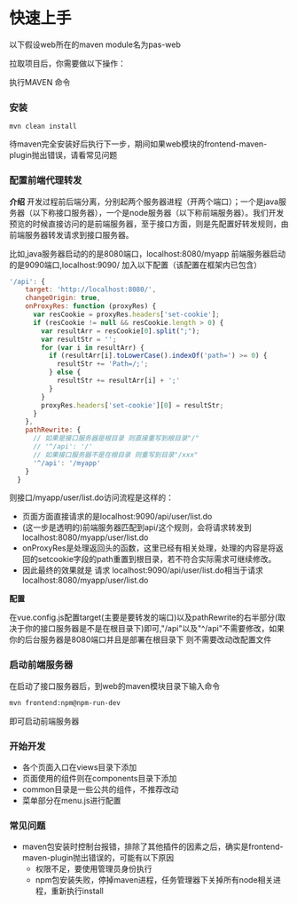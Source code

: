 # 快速上手

以下假设web所在的maven module名为pas-web

拉取项目后，你需要做以下操作：

执行MAVEN 命令

### 安装

```text
mvn clean install
```
待maven完全安装好后执行下一步，期间如果web模块的frontend-maven-plugin抛出错误，请看常见问题


### 配置前端代理转发

**介绍**
开发过程前后端分离，分别起两个服务器进程（开两个端口）；一个是java服务器（以下称接口服务器），一个是node服务器（以下称前端服务器）。我们开发预览的时候直接访问的是前端服务器，至于接口方面，则是先配置好转发规则，由前端服务器转发请求到接口服务器。

比如,java服务器启动的的是8080端口，localhost:8080/myapp
前端服务器启动的是9090端口,localhost:9090/
加入以下配置（该配置在框架内已包含）

```js
'/api': {
    target: 'http://localhost:8080/',
    changeOrigin: true,
    onProxyRes: function (proxyRes) {
      var resCookie = proxyRes.headers['set-cookie'];
      if (resCookie != null && resCookie.length > 0) {
        var resultArr = resCookie[0].split(";");
        var resultStr = '';
        for (var i in resultArr) {
          if (resultArr[i].toLowerCase().indexOf('path=') >= 0) {
            resultStr += 'Path=/;';
          } else {
            resultStr += resultArr[i] + ';'
          }
        }
        proxyRes.headers['set-cookie'][0] = resultStr;
      }
    },
    pathRewrite: {
      // 如果是接口服务器是根目录 则直接重写到根目录"/"
      // '^/api': '/'
      // 如果接口服务器不是在根目录 则重写到目录"/xxx"
      '^/api': '/myapp'
    }
  }
```


则接口/myapp/user/list.do访问流程是这样的：
- 页面方面直接请求的是localhost:9090/api/user/list.do
- (这一步是透明的)前端服务器匹配到api/这个规则，会将请求转发到localhost:8080/myapp/user/list.do
- onProxyRes是处理返回头的函数，这里已经有相关处理，处理的内容是将返回的setcookie字段的path重置到根目录，若不符合实际需求可继续修改。
- 因此最终的效果就是 请求 localhost:9090/api/user/list.do相当于请求localhost:8080/myapp/user/list.do

**配置**

在vue.config.js配置target(主要是要转发的端口)以及pathRewrite的右半部分(取决于你的接口服务器是不是在根目录下)即可,"/api"以及"^/api"不需要修改，如果你的后台服务器是8080端口并且是部署在根目录下 则不需要改动改配置文件


### 启动前端服务器

在启动了接口服务器后，到web的maven模块目录下输入命令


```bash
mvn frontend:npm@npm-run-dev
```
即可启动前端服务器


### 开始开发

- 各个页面入口在views目录下添加
- 页面使用的组件则在components目录下添加
- common目录是一些公共的组件，不推荐改动
- 菜单部分在menu.js进行配置







### 常见问题

- maven包安装时控制台报错，排除了其他插件的因素之后，确实是frontend-maven-plugin抛出错误的，可能有以下原因
    - 权限不足，要使用管理员身份执行
    - npm包安装失败，停掉maven进程，任务管理器下关掉所有node相关进程，重新执行install


